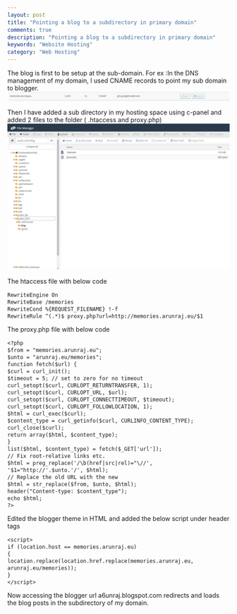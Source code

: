 ```yaml
---
layout: post
title: "Pointing a blog to a subdirectory in primary domain"
comments: true
description: "Pointing a blog to a subdirectory in primary domain"
keywords: "Website Hosting"
category: "Web Hosting"
---
```


The blog is first to be setup at the sub-domain.
For ex :In the DNS management of my domain, I used CNAME records to point my sub domain to blogger.
![img42](https://github.com/a6unraj/a6unraj.github.io/raw/master/assets/images/img42.jfif)

Then I have added a sub directory in my hosting space using c-panel and added 2 files to the folder ( .htaccess and proxy.php)
![img41](https://github.com/a6unraj/a6unraj.github.io/raw/master/assets/images/img41.jfif)


The htaccess file with below code
```
RewriteEngine On
RewriteBase /memories
RewriteCond %{REQUEST_FILENAME} !-f
RewriteRule ^(.*)$ proxy.php?url=http://memories.arunraj.eu/$1
```

The proxy.php file with below code
```
<?php
$from = "memories.arunraj.eu";
$unto = "arunraj.eu/memories";
function fetch($url) {
$curl = curl_init();
$timeout = 5; // set to zero for no timeout
curl_setopt($curl, CURLOPT_RETURNTRANSFER, 1);
curl_setopt($curl, CURLOPT_URL, $url);
curl_setopt($curl, CURLOPT_CONNECTTIMEOUT, $timeout);
curl_setopt($curl, CURLOPT_FOLLOWLOCATION, 1);
$html = curl_exec($curl);
$content_type = curl_getinfo($curl, CURLINFO_CONTENT_TYPE);
curl_close($curl);
return array($html, $content_type);
}
list($html, $content_type) = fetch($_GET['url']);
// Fix root-relative links etc.
$html = preg_replace('/\b(href|src|rel)="\//', '$1="http://'.$unto.'/', $html);
// Replace the old URL with the new
$html = str_replace($from, $unto, $html);
header("Content-type: $content_type");
echo $html;
?>
```

Edited the blogger theme in HTML and added the below script under header tags
```
<script>
if (location.host == memories.arunraj.eu)
{
location.replace(location.href.replace(memories.arunraj.eu, arunraj.eu/memories));
}
</script>
```

Now accessing the blogger url a6unraj.blogspot.com redirects and loads the blog posts in the subdirectory of my domain.
